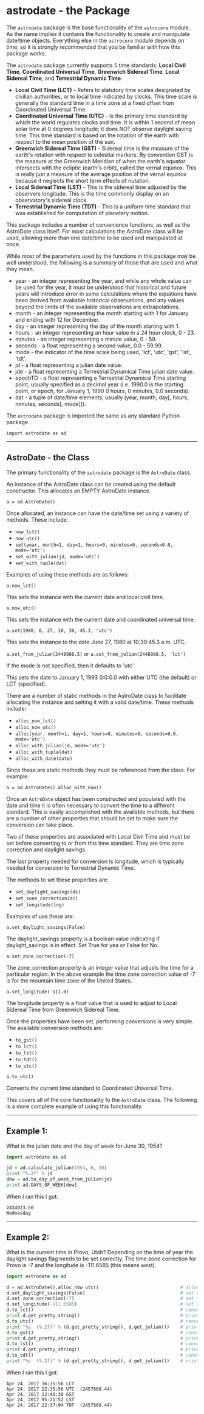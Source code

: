 # astrodate - the Package

The ```astrodate``` package is the base functionality of the ```astrocore``` module. As the name implies it contains the functionality to create and manipulate date/time objects. Everything else in the ```astrocore``` module depends on time, so it is strongly recommended that you be familiar with how this package works.

The ```astrodate``` package currently supports 5 time standards: **Local Civil Time**, **Coordinated Universal Time**, **Greenwich Sidereal Time**, **Local Sidereal Time**, and **Terrestrial Dynamic Time**.

* **Local Civil Time (LCT)** - Refers to statutory time scales designated by civilian authorities, or to local time indicated by clocks. This time scale is generally the standard time in a time zone at a fixed offset from Coordinated Universal Time.
* **Coordinated Universal Time (UTC)** - Is the primary time standard by which the world regulates clocks and time. It is within 1 second of mean solar time at 0 degrees longitude; it does NOT observe daylight saving time. This time standard is based on the rotation of the earth with respect to the mean position of the sun.
* **Greenwich Sidereal Time (GST)** - Sidereal time is the measure of the earth's rotation with respect to celestial markers. By convention GST is the measure at the Greenwich Meridian of when the earth's equator intersects with the ecliptic (earth's orbit), called the vernal equinox. This is really just a measure of the average position of the vernal equinox because it neglects the short term effects of nutation.
* **Local Sidereal Time (LST)** - This is the sidereal time adjusted by the observers longitude. This is the time commonly display on an observatory's sidereal clock.
* **Terrestrial Dynamic Time (TDT)** - This is a uniform time standard that was established for computation of planetary motion.

This package includes a number of convenience functions, as well as the AstroDate class itself. For most calculations the AstroDate class will be used, allowing more than one date/time to be used and manipulated at once.

While most of the parameters used by the functions in this package may be well understood, the following is a summary of those that are used and what they mean.

* year - an integer representing the year, and while any whole value can be used for the year, it must be understood that historical and future years will introduce error in some calculations where the equations have been derived from available historical observations, and any values beyond the limits of the available observations are extrapolations.
* month - an integer representing the month starting with 1 for January and ending with 12 for December.
* day - an integer representing the day of the month starting with 1.
* hours - an integer representing an hour value in a 24 hour clock, 0 - 23.
* minutes - an integer representing a minute value, 0 - 59.
* seconds - a float representing a second value, 0.0 - 59.99.
* mode - the indicator of the time scale being used, 'lct', 'utc', 'gst', 'lst', 'tdt'.
* jd - a float representing a julian date value.
* jde - a float representing a Terrestrial Dynamical Time julian date value.
* epochTD - a float representing a Terrestrial Dynamical Time starting point, usually specified as a decimal year (i.e. 1990.0 is the starting point, or epoch, for January 1, 1990 0 hours, 0 minutes, 0.0 seconds).
* dat - a tuple of date/time elements, usually (year, month, day[, hours, minutes, seconds[, mode]]).

The ```astrodate``` package is imported the same as any standard Python package.

```import astrodate as ad```

---

## AstroDate - the Class

The primary functionality of the ```astrodate``` package is the ```AstroDate``` class.

An instance of the AstroDate class can be created using the default constructor. This allocates an EMPTY AstroDate instance.

```a = ad.AstroDate()```

Once allocated, an instance can have the date/time set using a variety of methods. These include:

* ```now_lct()```
* ```now_utc()```
* ```set(year, month=1, day=1, hours=0, minutes=0, seconds=0.0, mode='utc')```
* ```set_with_julian(jd, mode='utc')```
* ```set_with_tuple(dat)```

Examples of using these methods are as follows:

```a.now_lct()```

This sets the instance with the current date and local civil time.

```a.now_utc()```

This sets the instance with the current date and coordinated universal time.

```a.set(1980, 6, 27, 10, 30, 45.3, 'utc')```

This sets the instance to the date June 27, 1980 at 10:30:45.3 a.m. UTC.

```a.set_from_julian(2448988.5)``` or ```a.set_from_julian(2448988.5, 'lct')```

If the mode is not specified, then it defaults to 'utc'.

This sets the date to January 1, 1993 0:0:0.0 with either UTC (the default) or LCT (specified).

There are a number of static methods in the AstroDate class to facilitate allocating the instance and setting it with a valid date/time. These methods include:

* ```alloc_now_lct()```
* ```alloc_now_utc()```
* ```alloc(year, month=1, day=1, hours=0, minutes=0, seconds=0.0, mode='utc')```
* ```alloc_with_julian(jd, mode='utc')```
* ```alloc_with_tuple(dat)```
* ```alloc_with_date(date)```

Since these are static methods they must be referenced from the class. For example:

```a = ad.AstroDate().alloc_with_now()```

Once an ```AstroDate``` object has been constructed and populated with the date and time it is often necessary to convert the time to a different standard. This is easily accomplished with the available methods, but there are a number of other properties that should be set to make sure the conversion can take place.

Two of these properties are associated with Local Civil Time and must be set before converting to or from this time standard. They are time zone correction and daylight savings.

The last property needed for conversion is longitude, which is typically needed for conversion to Terrestrial Dynamic Time.

The methods to set these properties are:

* ```set_daylight_savings(ds)```
* ```set_zone_correction(zc)```
* ```set_longitude(lng)```

Examples of use these are:

```a.set_daylight_savings(False)```

The daylight_savings property is a boolean value indicating if daylight_savings is in effect. Set True for yea or False for No.

```a.set_zone_correction(-7)```

The zone_correction property is an integer value that adjusts the time for a particular region. In the above example the time zone correction value of -7 is for the mountain time zone of the United States.

```a.set_longitude(-111.0)```

The longitude property is a float value that is used to adjust to Local Sidereal Time from Greenwich Sidereal Time.

Once the properties have been set, performing conversions is very simple. The available conversion methods are:

* ```to_gst()```
* ```to_lct()```
* ```to_lst()```
* ```to_tdt()```
* ```to_utc()```

```a.to_utc()```

Converts the current time standard to Coordinated Universal Time.

This covers all of the core functionality fo the ```AstroDate``` class. The following is a more complete example of using this functionality.

---

## Example 1:

What is the julian date and the day of week for June 30, 1954?

```python
import astrodate as ad

jd = ad.calculate_julian(1954, 6, 30)
print "%.2f" % jd
dow = ad.to_day_of_week_from_julian(jd)
print ad.DAYS_OF_WEEK[dow]
```

When I ran this I got:

```
2434923.50
Wednesday
```

---

## Example 2:

What is the current time in Provo, Utah? Depending on the time of year the daylight savings flag needs to be set correctly. The time zone correction for Provo is -7 and the longitude is -111.6585 (this means west).

```python
import astrodate as ad

d = ad.AstroDate().alloc_now_utc()                              # allocate the AstroDate object with current UTC time
d.set_daylight_savings(False)                                   # set the daylight savings flag
d.set_zone_correction(-7)                                       # set the time zone correction
d.set_longitude(-111.6585)                                      # set the longitude
d.to_lct()                                                      # convert the time to Local Civil Time for Provo
print d.get_pretty_string()                                     # print a formatted date/time string
d.to_utc()                                                      # convert the time to Coordinated Universal Time for Provo
print "%s  (%.2f)" % (d.get_pretty_string(), d.get_julian())    # print a formatted date/time string and the julian date
d.to_gst()                                                      # convert the time to Greenwich Sidereal Time for Provo
print d.get_pretty_string()                                     # print a formatted date/time string
d.to_lst()                                                      # convert the time to Local Sidereal Time for Provo
print d.get_pretty_string()                                     # print a formatted date/time string
d.to_tdt()                                                      # convert the time to Terrestrial Dynamic Time for Provo
print "%s  (%.2f)" % (d.get_pretty_string(), d.get_julian())    # print a formatted date/time string and the julian date
```

When I ran this I got:

```
Apr 24, 2017 16:35:56 LCT
Apr 24, 2017 22:35:56 UTC  (2457868.44)
Apr 24, 2017 12:48:30 GST
Apr 24, 2017 05:21:52 LST
Apr 24, 2017 22:37:04 TDT  (2457868.44)
```
